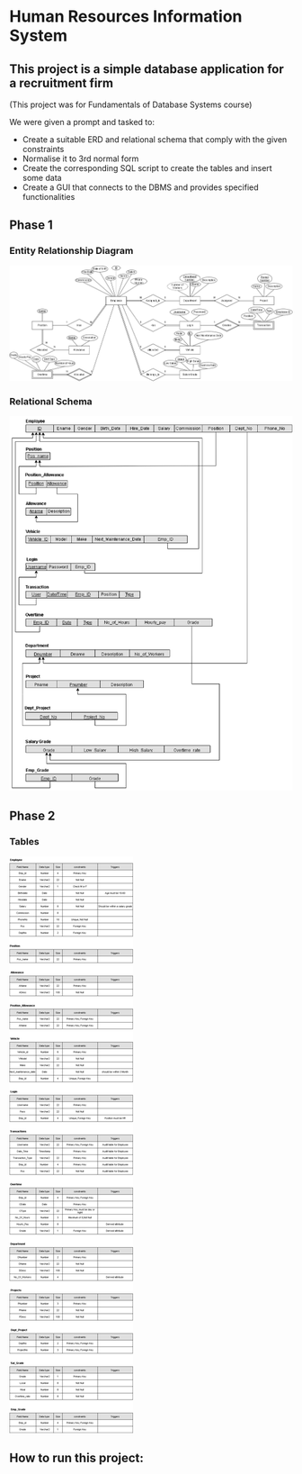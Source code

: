 # Human Resources Information System 
## This project is a simple database application for a recruitment firm
(This project was for Fundamentals of Database Systems course)

We were given a prompt and tasked to:
* Create a suitable ERD and relational schema that comply with the given constraints 
* Normalise it to 3rd normal form 
* Create the corresponding SQL script to create the tables and insert some data
* Create a GUI that connects to the DBMS and provides specified functionalities
## Phase 1
### Entity Relationship Diagram
![entity relationship diagram](https://github.com/AhmedElkhashn/DB-project/blob/main/Phase%201/ERD.drawio.png)
### Relational Schema
![relational schema](https://github.com/AhmedElkhashn/DB-project/blob/main/Phase%201/Relational%20Schema.drawio.png)
## Phase 2
### Tables
![Tables](https://github.com/AhmedElkhashn/DB-project/blob/main/Phase%202/Tables.drawio.png)
## How to run this project:
